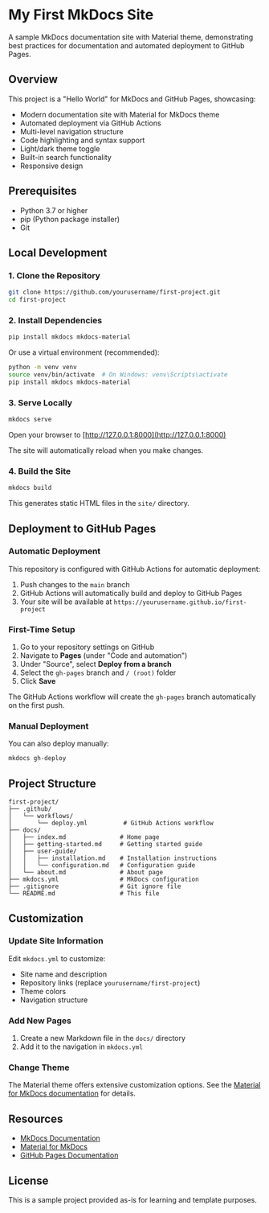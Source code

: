 # My First MkDocs Site

A sample MkDocs documentation site with Material theme, demonstrating best practices for documentation and automated deployment to GitHub Pages.

## Overview

This project is a "Hello World" for MkDocs and GitHub Pages, showcasing:

- Modern documentation site with Material for MkDocs theme
- Automated deployment via GitHub Actions
- Multi-level navigation structure
- Code highlighting and syntax support
- Light/dark theme toggle
- Built-in search functionality
- Responsive design

## Prerequisites

- Python 3.7 or higher
- pip (Python package installer)
- Git

## Local Development

### 1. Clone the Repository

```bash
git clone https://github.com/yourusername/first-project.git
cd first-project
```

### 2. Install Dependencies

```bash
pip install mkdocs mkdocs-material
```

Or use a virtual environment (recommended):

```bash
python -m venv venv
source venv/bin/activate  # On Windows: venv\Scripts\activate
pip install mkdocs mkdocs-material
```

### 3. Serve Locally

```bash
mkdocs serve
```

Open your browser to [http://127.0.0.1:8000](http://127.0.0.1:8000)

The site will automatically reload when you make changes.

### 4. Build the Site

```bash
mkdocs build
```

This generates static HTML files in the `site/` directory.

## Deployment to GitHub Pages

### Automatic Deployment

This repository is configured with GitHub Actions for automatic deployment:

1. Push changes to the `main` branch
2. GitHub Actions will automatically build and deploy to GitHub Pages
3. Your site will be available at `https://yourusername.github.io/first-project`

### First-Time Setup

1. Go to your repository settings on GitHub
2. Navigate to **Pages** (under "Code and automation")
3. Under "Source", select **Deploy from a branch**
4. Select the `gh-pages` branch and `/ (root)` folder
5. Click **Save**

The GitHub Actions workflow will create the `gh-pages` branch automatically on the first push.

### Manual Deployment

You can also deploy manually:

```bash
mkdocs gh-deploy
```

## Project Structure

```
first-project/
├── .github/
│   └── workflows/
│       └── deploy.yml          # GitHub Actions workflow
├── docs/
│   ├── index.md               # Home page
│   ├── getting-started.md     # Getting started guide
│   ├── user-guide/
│   │   ├── installation.md    # Installation instructions
│   │   └── configuration.md   # Configuration guide
│   └── about.md               # About page
├── mkdocs.yml                 # MkDocs configuration
├── .gitignore                 # Git ignore file
└── README.md                  # This file
```

## Customization

### Update Site Information

Edit `mkdocs.yml` to customize:

- Site name and description
- Repository links (replace `yourusername/first-project`)
- Theme colors
- Navigation structure

### Add New Pages

1. Create a new Markdown file in the `docs/` directory
2. Add it to the navigation in `mkdocs.yml`

### Change Theme

The Material theme offers extensive customization options. See the [Material for MkDocs documentation](https://squidfunk.github.io/mkdocs-material/) for details.

## Resources

- [MkDocs Documentation](https://www.mkdocs.org/)
- [Material for MkDocs](https://squidfunk.github.io/mkdocs-material/)
- [GitHub Pages Documentation](https://docs.github.com/en/pages)

## License

This is a sample project provided as-is for learning and template purposes.
